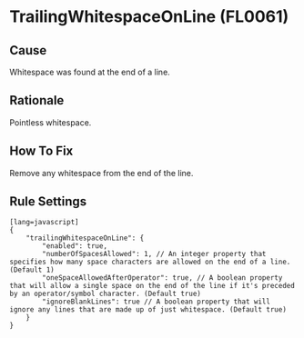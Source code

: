 # TrailingWhitespaceOnLine (FL0061)

## Cause

Whitespace was found at the end of a line.

## Rationale

Pointless whitespace.

## How To Fix

Remove any whitespace from the end of the line.

## Rule Settings

	[lang=javascript]
    {
        "trailingWhitespaceOnLine": { 
            "enabled": true,
            "numberOfSpacesAllowed": 1, // An integer property that specifies how many space characters are allowed on the end of a line. (Default 1)
            "oneSpaceAllowedAfterOperator": true, // A boolean property that will allow a single space on the end of the line if it's preceded by an operator/symbol character. (Default true)
            "ignoreBlankLines": true // A boolean property that will ignore any lines that are made up of just whitespace. (Default true)
        }
    }